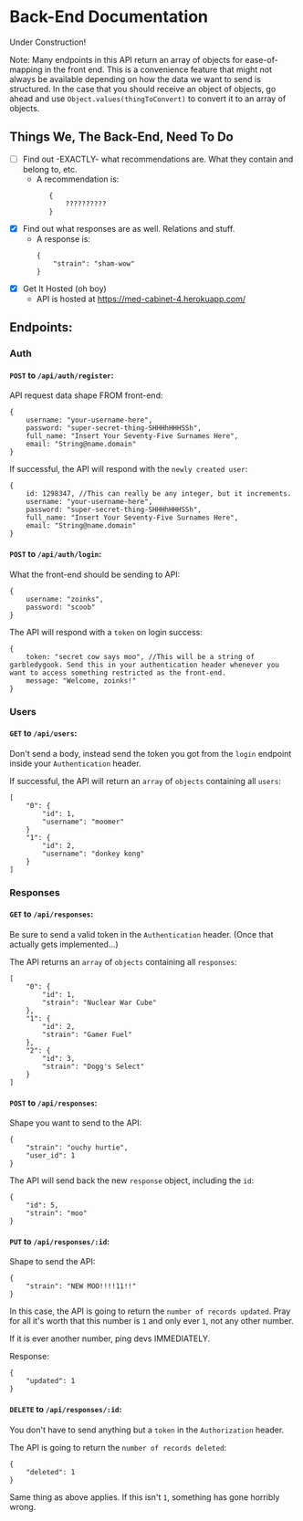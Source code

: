 # Back-End Documentation

Under Construction!

Note: Many endpoints in this API return an array of objects for ease-of-mapping in the front end. This is a convenience feature that might not always be available depending on how the data we want to send is structured. In the case that you should receive an object of objects, go ahead and use `Object.values(thingToConvert)` to convert it to an array of objects.

## Things We, The Back-End, Need To Do

- [ ] Find out -EXACTLY- what recommendations are. What they contain and belong to, etc. 
  - A recommendation is: 
     ```
        {
            ??????????
        }
     ```
- [x] Find out what responses are as well. Relations and stuff.
  - A response is: 
    ```
    {
        "strain": "sham-wow"
    }
    ```
- [x] Get It Hosted (oh boy)
  - API is hosted at https://med-cabinet-4.herokuapp.com/

## Endpoints: 

### Auth

#### `POST` to `/api/auth/register`:

API request data shape FROM front-end: 

```
{
    username: "your-username-here",
    password: "super-secret-thing-SHHHhHHHSSh",
    full_name: "Insert Your Seventy-Five Surnames Here",
    email: "String@name.domain"
}
```

If successful, the API will respond with the `newly created user`: 

```
{
    id: 1298347, //This can really be any integer, but it increments.
    username: "your-username-here",
    password: "super-secret-thing-SHHHhHHHSSh",
    full_name: "Insert Your Seventy-Five Surnames Here",
    email: "String@name.domain"
}
```

#### `POST` to `/api/auth/login`:

What the front-end should be sending to API: 

```
{
    username: "zoinks",
    password: "scoob"
}
```

The API will respond with a `token` on login success: 

```
{
    token: "secret cow says moo", //This will be a string of garbledygook. Send this in your authentication header whenever you want to access something restricted as the front-end.
    message: "Welcome, zoinks!"
}
```

### Users

#### `GET` to `/api/users`:

Don't send a body, instead send the token you got from the `login` endpoint inside your `Authentication` header.

If successful, the API will return an `array` of `objects` containing all `users`: 

```
[
    "0": {
        "id": 1,
        "username": "moomer"
    }
    "1": {
        "id": 2,
        "username": "donkey kong"
    }
]
```

### Responses

#### `GET` to `/api/responses`: 

Be sure to send a valid token in the `Authentication` header. (Once that actually gets implemented...)

The API returns an `array` of `objects` containing all `responses`: 

```
[
    "0": {
        "id": 1,
        "strain": "Nuclear War Cube"
    },
    "1": {
        "id": 2,
        "strain": "Gamer Fuel"
    },
    "2": {
        "id": 3,
        "strain": "Dogg's Select"
    }
]
```

#### `POST` to `/api/responses`:

Shape you want to send to the API: 
```
{
    "strain": "ouchy hurtie",
    "user_id": 1 
}
```

The API will send back the new `response` object, including the `id`:

```
{
    "id": 5,
    "strain": "moo"
}
```

#### `PUT` to `/api/responses/:id`:

Shape to send the API:
```
{
    "strain": "NEW MOO!!!!11!!"
}
```

In this case, the API is going to return the `number of records updated`. Pray for all it's worth that this number is `1` and only ever `1`, not any other number.

If it is ever another number, ping devs IMMEDIATELY.

Response: 

```
{
    "updated": 1
}
```

#### `DELETE` to `/api/responses/:id`:

You don't have to send anything but a `token` in the `Authorization` header.

The API is going to return the `number of records deleted`:

```
{
    "deleted": 1
}
```

Same thing as above applies. If this isn't `1`, something has gone horribly wrong.